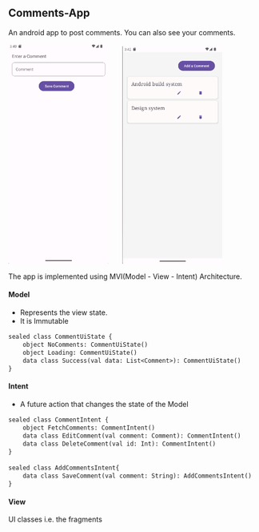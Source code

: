 ## Comments-App

An android app to post comments. You can also see your comments.

<img src="https://github.com/BKinya/Comments-App/blob/master/img/Enter%20comments.png" width="200" alt="Enter Comments">&emsp;&emsp;<img src="https://github.com/BKinya/Comments-App/blob/master/img/comments%20list.png" width="200" alt="Comments list">

The app is implemented using MVI(Model - View - Intent) Architecture. 

#### Model
- Represents the view state.
- It is Immutable
```
sealed class CommentUiState {
    object NoComments: CommentUiState()
    object Loading: CommentUiState()
    data class Success(val data: List<Comment>): CommentUiState()
}
```

#### Intent 
- A future action that changes the state of the Model
```
sealed class CommentIntent {
    object FetchComments: CommentIntent()
    data class EditComment(val comment: Comment): CommentIntent()
    data class DeleteComment(val id: Int): CommentIntent()
}

sealed class AddCommentsIntent{
    data class SaveComment(val comment: String): AddCommentsIntent()
}
```

#### View
UI classes i.e. the fragments

